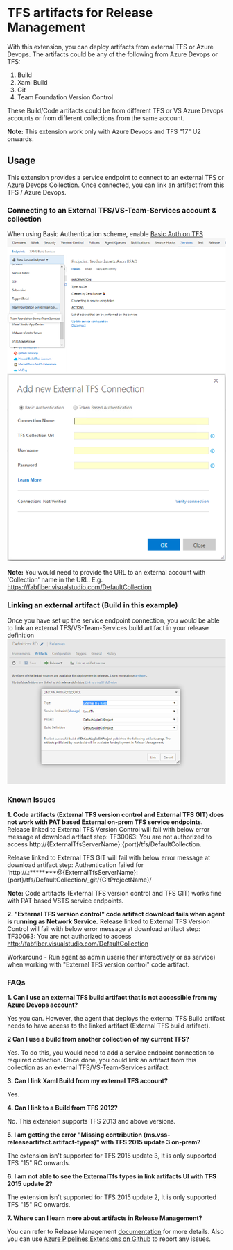 # TFS artifacts for Release Management

With this extension, you can deploy artifacts from external TFS or Azure Devops. The artifacts could be any of the following from Azure Devops or TFS:
1. Build
2. Xaml Build
3. Git
4. Team Foundation Version Control 

These Build/Code artifacts could be from different TFS or VS Azure Devops accounts or from different collections from the same account.

**Note:** This extension work only with Azure Devops and TFS "17" U2 onwards. 

## Usage
This extension provides a service endpoint to connect to an external TFS or Azure Devops Collection. Once connected, you can link an artifact from this TFS / Azure Devops.

### Connecting to an External TFS/VS-Team-Services account & collection
When using Basic Authentication scheme, enable [Basic Auth on TFS](https://github.com/Microsoft/tfs-cli/blob/master/docs/configureBasicAuth.md)
![Creating an external TFS/VS-Team-Services service endpoint connection](images/screen1.png)
![Creating an external TFS/VS-Team-Services service endpoint connection](images/screen2.png)

**Note:** You would need to provide the URL to an external account with 'Collection' name in the URL. E.g. https://fabfiber.visualstudio.com/DefaultCollection

### Linking an external artifact (Build in this example)
Once you have set up the service endpoint connection, you would be able to link an external TFS/VS-Team-Services build artifact in your release definition
![Linking an external TFS/VS-Team-Services artifact](images/screen3.png)

### Known Issues

**1. Code artifacts (External TFS version control and External TFS GIT) does not work with PAT based External on-prem TFS service endpoints.** 
Release linked to External TFS Version Control will fail with below error message at download artifact step:
TF30063: You are not authorized to access http://{ExternalTfsServerName}:{port}/tfs/DefaultCollection.
 
Release linked to External TFS GIT will fail with below error message at download artifact step:
Authentication failed for 'http://.:********@{ExternalTfsServerName}:{port}/tfs/DefaultCollection/_git/{GitProjectName}/

**Note:** Code artifacts (External TFS version control and TFS GIT) works fine with PAT based VSTS service endpoints.

**2. "External TFS version control" code artifact download fails when agent is running as Network Service.**
Release linked to External TFS Version Control will fail with below error message at download artifact step:
TF30063: You are not authorized to access http://fabfiber.visualstudio.com/DefaultCollection

Workaround - Run agent as admin user(either interactively or as service) when working with "External TFS version control" code artifact.

### FAQs

**1. Can I use an external TFS build artifact that is not accessible from my Azure Devops account?**

Yes you can. However, the agent that deploys the external TFS Build artifact needs to have access to the linked artifact (External TFS build artifact).

**2 Can I use a build from another collection of my current TFS?**

Yes. To do this, you would need to add a service endpoint connection to required collection. Once done, you could link an artifact from this collection as an external TFS/VS-Team-Services artifact.

**3. Can I link Xaml Build from my external TFS account?**

Yes.

**4. Can I link to a Build from TFS 2012?**

No. This extension supports TFS 2013 and above versions.

**5. I am getting the error "Missing contribution (ms.vss-releaseartifact.artifact-types)" with TFS 2015 update 3 on-prem?**

The extension isn't supported for TFS 2015 update 3, It is only supported TFS "15" RC onwards.

**6. I am not able to see the ExternalTfs types in link artifacts UI with TFS 2015 update 2?** 

The extension isn't supported for TFS 2015 update 2, It is only supported TFS "15" RC onwards.

**7. Where can I learn more about artifacts in Release Management?**

You can refer to Release Management [documentation](https://msdn.microsoft.com/library/vs/alm/release/author-release-definition/understanding-artifacts) for more details. Also you can use [Azure Pipelines Extensions on Github](https://github.com/Microsoft/azure-pipelines-extensions/issues) to report any issues.
